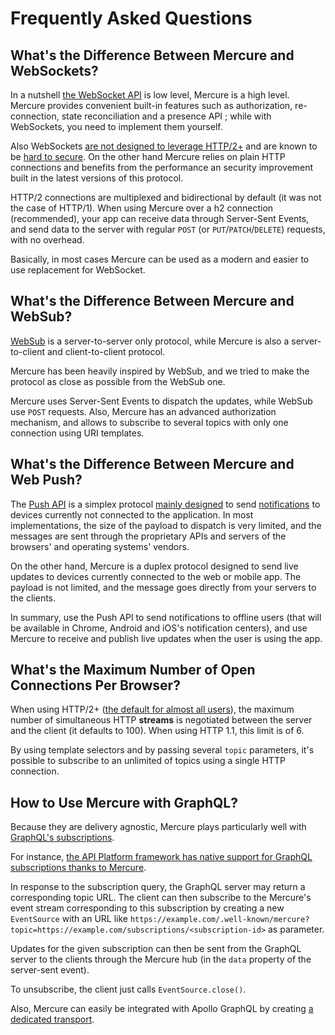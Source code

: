# Frequently Asked Questions

## What's the Difference Between Mercure and WebSockets?

In a nutshell [the WebSocket API](https://developer.mozilla.org/en-US/docs/Web/API/WebSockets_API) is low level, Mercure is a high level.
Mercure provides convenient built-in features such as authorization, re-connection, state reconciliation and a presence API ; while with WebSockets, you need to implement them yourself.

Also WebSockets [are not designed to leverage HTTP/2+](https://www.infoq.com/articles/websocket-and-http2-coexist) and are known to be [hard to secure](https://gravitational.com/blog/kubernetes-websocket-upgrade-security-vulnerability/). On the other hand Mercure relies on plain HTTP connections and benefits from the performance an security improvement built in the latest versions of this protocol.

HTTP/2 connections are multiplexed and bidirectional by default (it was not the case of HTTP/1).
When using Mercure over a h2 connection (recommended), your app can receive data through Server-Sent Events, and send data to the server with regular `POST` (or `PUT`/`PATCH`/`DELETE`) requests, with no overhead.

Basically, in most cases Mercure can be used as a modern and easier to use replacement for WebSocket.

## What's the Difference Between Mercure and WebSub?

[WebSub](https://www.w3.org/TR/websub/) is a server-to-server only protocol, while Mercure is also a server-to-client and client-to-client protocol.

Mercure has been heavily inspired by WebSub, and we tried to make the protocol as close as possible from the WebSub one.

Mercure uses Server-Sent Events to dispatch the updates, while WebSub use `POST` requests. Also, Mercure has an advanced authorization mechanism, and allows to subscribe to several topics with only one connection using URI templates.

## What's the Difference Between Mercure and Web Push?

The [Push API](https://developer.mozilla.org/en-US/docs/Web/API/Push_API) is a simplex protocol [mainly designed](https://developers.google.com/web/fundamentals/push-notifications/) to send [notifications](https://developer.mozilla.org/en-US/docs/Web/API/Notifications_API) to devices currently not connected to the application.
In most implementations, the size of the payload to dispatch is very limited, and the messages are sent through the proprietary APIs and servers of the browsers' and operating systems' vendors.

On the other hand, Mercure is a duplex protocol designed to send live updates to devices currently connected to the web or mobile app. The payload is not limited, and the message goes directly from your servers to the clients.

In summary, use the Push API to send notifications to offline users (that will be available in Chrome, Android and iOS's notification centers), and use Mercure to receive and publish live updates when the user is using the app.

## What's the Maximum Number of Open Connections Per Browser?

When using HTTP/2+ ([the default for almost all users](https://caniuse.com/#feat=http2)), the maximum number of simultaneous HTTP **streams** is negotiated between the server and the client (it defaults to 100).
When using HTTP 1.1, this limit is of 6.

By using template selectors and by passing several `topic` parameters, it's possible to subscribe to an unlimited of topics using a single HTTP connection.

## How to Use Mercure with GraphQL?

Because they are delivery agnostic, Mercure plays particularly well with [GraphQL's subscriptions](https://facebook.github.io/graphql/draft/#sec-Subscription).

For instance, [the API Platform framework has native support for GraphQL subscriptions thanks to Mercure](https://api-platform.com/docs/master/core/graphql/#subscriptions).

In response to the subscription query, the GraphQL server may return a corresponding topic URL.
The client can then subscribe to the Mercure's event stream corresponding to this subscription by creating a new `EventSource` with an URL like `https://example.com/.well-known/mercure?topic=https://example.com/subscriptions/<subscription-id>` as parameter.

Updates for the given subscription can then be sent from the GraphQL server to the clients through the Mercure hub (in the `data` property of the server-sent event).

To unsubscribe, the client just calls `EventSource.close()`.

Also, Mercure can easily be integrated with Apollo GraphQL by creating [a dedicated transport](https://github.com/apollographql/graphql-subscriptions).
